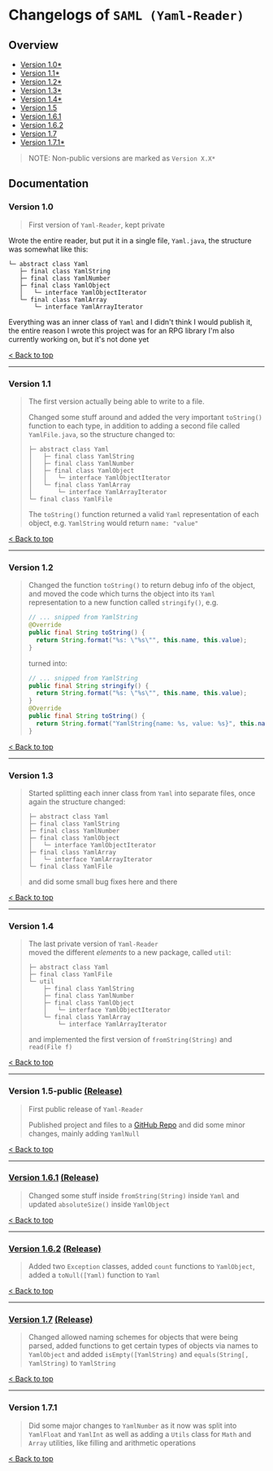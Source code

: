 # Changelogs of `SAML (Yaml-Reader)`

## Overview
- [Version 1.0*](#version-10)
- [Version 1.1*](#version-11)
- [Version 1.2*](#version-12)
- [Version 1.3*](#version-13)
- [Version 1.4*](#version-14)
- [Version 1.5](#version-15-public--release-)
- [Version 1.6.1](#version-161--release-)
- [Version 1.6.2](#version-162--release-)
- [Version 1.7](#version-17--release-)
- [Version 1.7.1*](#version-171)

> NOTE: Non-public versions are marked as `Version X.X*`

## Documentation

### Version 1.0
> First version of `Yaml-Reader`, kept private

Wrote the entire reader, but put it in a single file, `Yaml.java`, the structure was somewhat like this:
<pre><code>&boxur;&boxh; abstract class Yaml
   &boxvr;&boxh; final class YamlString
   &boxvr;&boxh; final class YamlNumber
   &boxvr;&boxh; final class YamlObject
   &boxv;   &boxur;&boxh; interface YamlObjectIterator
   &boxur;&boxh; final class YamlArray
       &boxur;&boxh; interface YamlArrayIterator
</code></pre>
Everything was an inner class of `Yaml` and I didn't think I would publish it, the entire reason
I wrote this project was for an RPG library I'm also currently working on, but it's not done yet

[< Back to top](#overview)

---
### Version 1.1
> The first version actually being able to write to a file.
> <p></p>
> 
> Changed some stuff around and added the very important `toString()` function to each type,
> in addition to adding a second file called `YamlFile.java`, so the structure changed to:
> <pre><code>&boxvr;&boxh; abstract class Yaml
> &boxv;   &boxvr;&boxh; final class YamlString
> &boxv;   &boxvr;&boxh; final class YamlNumber
> &boxv;   &boxvr;&boxh; final class YamlObject
> &boxv;   &boxv;   &boxur;&boxh; interface YamlObjectIterator
> &boxv;   &boxur;&boxh; final class YamlArray
> &boxv;       &boxur;&boxh; interface YamlArrayIterator
> &boxur;&boxh; final class YamlFile</code></pre>
> The `toString()` function returned a valid `Yaml` representation of each object, e.g. `YamlString`
> would return `name: "value"`

[< Back to top](#overview)

---
### Version 1.2
> Changed the function `toString()` to return debug info of the object, and moved the
> code which turns the object into its `Yaml` representation to a new function called `stringify()`, e.g.
> ```java
> // ... snipped from YamlString
> @Override
> public final String toString() {
>   return String.format("%s: \"%s\"", this.name, this.value);
> }
>```
> turned into:
> ```java
> // ... snipped from YamlString
> public final String stringify() {
>   return String.format("%s: \"%s\"", this.name, this.value);
> }
> @Override
> public final String toString() {
>   return String.format("YamlString{name: %s, value: %s}", this.name, this.value);
> }
> ```

[< Back to top](#overview)

---
### Version 1.3
> Started splitting each inner class from `Yaml` into separate files, once again the structure changed:
> <pre><code>&boxvr;&boxh; abstract class Yaml
> &boxvr;&boxh; final class YamlString
> &boxvr;&boxh; final class YamlNumber
> &boxvr;&boxh; final class YamlObject
> &boxv;   &boxur;&boxh; interface YamlObjectIterator
> &boxvr;&boxh; final class YamlArray
> &boxv;   &boxur;&boxh; interface YamlArrayIterator
> &boxur;&boxh; final class YamlFile</code></pre>
> and did some small bug fixes here and there

[< Back to top](#overview)

---
### Version 1.4
> The last private version of `Yaml-Reader` <br />
> moved the different _elements_ to a new package, called `util`:
> <pre><code>&boxvr;&boxh; abstract class Yaml
> &boxvr;&boxh; final class YamlFile
> &boxur;&boxh; util
>     &boxvr;&boxh; final class YamlString
>     &boxvr;&boxh; final class YamlNumber
>     &boxvr;&boxh; final class YamlObject
>     &boxv;   &boxur;&boxh; interface YamlObjectIterator
>     &boxur;&boxh; final class YamlArray
>         &boxur;&boxh; interface YamlArrayIterator</code></pre>
> and implemented the first version of `fromString(String)` and `read(File f)`

[< Back to top](#overview)

---
### Version 1.5-public [(Release)](https://github.com/shy-fox/Yaml-Reader/releases/tag/v1.5-public)
> First public release of `Yaml-Reader`
> <p></p>
> Published project and files to a <a href="https://github.com/shy-fox/yaml-reader">GitHub Repo</a> and 
> did some minor changes, mainly adding <code>YamlNull</code>

[< Back to top](#overview)

---
### [Version 1.6.1](https://github.com/shy-fox/Yaml-Reader/commit/dc44e7dcb0e92c3ecad435336f90ddb42a7477fe) [(Release)](https://github.com/shy-fox/Yaml-Reader/releases/tag/v1.6-a.pre)
> Changed some stuff inside `fromString(String)` inside `Yaml` and updated `absoluteSize()` inside `YamlObject`

[< Back to top](#overview)

---
### [Version 1.6.2](https://github.com/shy-fox/Yaml-Reader/commit/7214d07b3d8901a60c77f2dbf3a11792aadd7a61) [(Release)](https://github.com/shy-fox/Yaml-Reader/releases/tag/v-1.6-b)
> Added two `Exception` classes, added `count` functions to `YamlObject`, added
> a `toNull([Yaml)` function to `Yaml`

[< Back to top](#overview)

---
### [Version 1.7](https://github.com/shy-fox/Yaml-Reader/commit/f3d81ba10ef1217c93e5f2bf52c27bdd150e1d2b) [(Release)](https://github.com/shy-fox/Yaml-Reader/releases/tag/V1.7)
> Changed allowed naming schemes for objects that were being parsed, added functions to get certain types of objects via names
> to `YamlObject` and added `isEmpty([YamlString)` and `equals(String[, YamlString)` to `YamlString`

[< Back to top](#overview)

---
### Version 1.7.1
> Did some major changes to `YamlNumber` as it now was split into `YamlFloat` and `YamlInt` as well
> as adding a `Utils` class for `Math` and `Array` utilities, like filling and arithmetic operations

[< Back to top](#overview)
